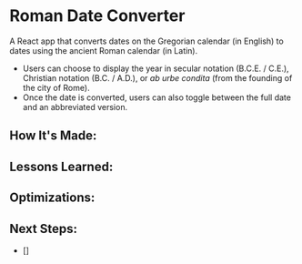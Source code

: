 # Roman Date Converter

A React app that converts dates on the Gregorian calendar (in English) to dates using the ancient Roman calendar (in Latin). 
- Users can choose to display the year in secular notation (B.C.E. / C.E.), Christian notation (B.C. / A.D.), or *ab urbe condita* (from the founding of the city of Rome). 
- Once the date is converted, users can also toggle between the full date and an abbreviated version. 
  
## How It's Made:



## Lessons Learned:



## Optimizations: 

 
 
## Next Steps:
- [] 

